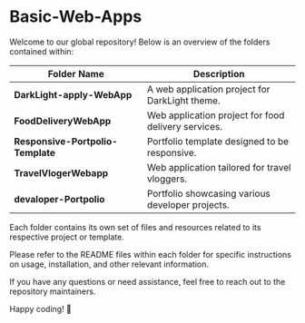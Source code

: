 # Basic-Web-Apps

Welcome to our global repository! Below is an overview of the folders contained within:

| Folder Name                  | Description                                         |
|------------------------------|-----------------------------------------------------|
| **DarkLight-apply-WebApp**   | A web application project for DarkLight theme.      |
| **FoodDeliveryWebApp**       | Web application project for food delivery services. |
| **Responsive-Portpolio-Template**| Portfolio template designed to be responsive.       |
| **TravelVlogerWebapp**       | Web application tailored for travel vloggers.       |
| **devaloper-Portpolio**      | Portfolio showcasing various developer projects.    |

Each folder contains its own set of files and resources related to its respective project or template.

Please refer to the README files within each folder for specific instructions on usage, installation, and other relevant information.

If you have any questions or need assistance, feel free to reach out to the repository maintainers.

Happy coding! 🚀
